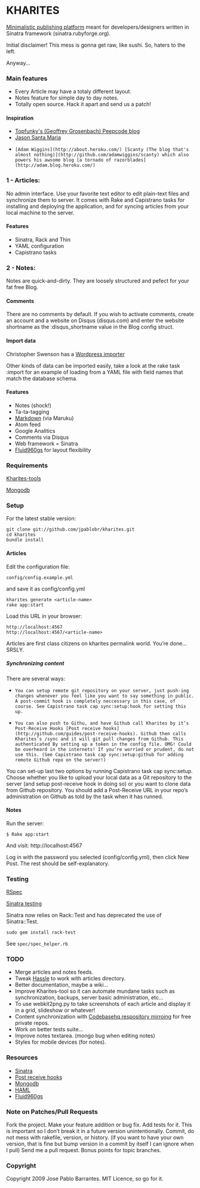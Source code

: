 KHARITES
========

[Minimalistic publishing platform](http://kharites.heroku.com/) meant for developers/designers written in Sinatra framework (sinatra.rubyforge.org).

Initial disclaimer! This mess is gonna get raw, like sushi. So, haters to the left.

Anyway...

### Main features
    
*   Every Article may have a totaly different layout.
*   Notes feature for simple day to day notes.
*   Totally open source. Hack it apart and send us a patch!

#### Inspiration

*    [Topfunky's (Geoffrey Grosenbach) Peepcode blog](http://blog.peepcode.com/tutorials/2010/about-this-blog)
*    [Jason Santa Maria](http://jasonsantamaria.com/)
*     [Adam Wiggins](http://about.heroku.com/) [Scanty (The blog that's almost nothing)](http://github.com/adamwiggins/scanty) which also powers his awsome blog [a tornado of razorblades](http://adam.blog.heroku.com/)

### 1 - Articles:

No admin interface. Use your favorite text editor to edit plain-text files and synchronize them to server. It comes with Rake and Capistrano tasks for installing and deploying the application, and for syncing articles from your local machine to the server.

#### Features

*    Sinatra, Rack and Thin
*    YAML configuration
*    Capistrano tasks

### 2 - Notes:

Notes are quick-and-dirty. They are loosely structured and pefect for your fat free Blog.

#### Comments

There are no comments by default. If you wish to activate comments, create an account and a website on Disqus (disqus.com) and enter the website shortname as the :disqus_shortname value in the Blog config struct. 

#### Import data

Christopher Swenson has a [Wordpress importer](github.com/swenson/scanty_wordpress_import)

Other kinds of data can be imported easily, take a look at the rake task :import for an example of loading from a YAML file with field names that match the database schema. 

#### Features

*    Notes (shock!)
*    Ta-ta-tagging
*    [Markdown](http://daringfireball.net/projects/markdown/syntax) (via Maruku)
*    Atom feed
*    Google Analitics
*    Comments via Disqus
*    Web framework = Sinatra
*    [Fluid960gs](http://www.designinfluences.com/fluid960gs/) for layout flexibility

### Requirements

[Kharites-tools](http://github.com/jpablobr/kharites-tools)

[Mongodb](http://www.mongodb.org/display/DOCS/Getting+Started#GettingStarted-InstalltheSoftware)

### Setup

For the latest stable version:

    git clone git://github.com/jpablobr/kharites.git
    cd kharites
    bundle install

#### Articles

Edit the configuration file:

    config/config.example.yml

and save it as config/config.yml

    kharites generate <article-name>
    rake app:start

Load this URL in your browser:

    http://localhost:4567
    http://localhost:4567/<article-name>

Articles are first class citizens on kharites permalink world.
You’re done... SRSLY.


##### Synchronizing content

There are several ways:

*     You can setup remote git repository on your server, just push-ing changes whenever you feel like you want to say something in public. A post-commit hook is completely neccessary in this case, of course. See Capistrano task cap sync:setup:hook for setting this up.
*     You can also push to Githu, and have Github call Kharites by it’s Post-Receive Hooks [Post receive hooks](http://github.com/guides/post-receive-hooks). Github then calls Kharites’s /sync and it will git pull changes from Github. This authenticated By setting up a token in the config file. OMG! Could be overheard in the internets! If you’re worried or prudent, do not use this. (See Capistrano task cap sync:setup:github for adding remote Github repo on the server!)

You can set-up last two options by running Capistrano task cap sync:setup. Choose whether you like to upload your local data as a Git repository to the server (and setup post-receive hook in doing so) or you want to clone data from Github repository. You should add a Post-Receive URL in your repo’s administration on Github as told by the task when it has runned.

#### Notes

Run the server:

    $ Rake app:start

And visit: http://localhost:4567

Log in with the password you selected (config/config.yml), then click New Post. The rest should be self-explanatory.

### Testing

[RSpec](http://wiki.github.com/dchelimsky/rspec)

[Sinatra testing](http://www.sinatrarb.com/testing.html)

Sinatra now relies on Rack::Test and has deprecated the use of Sinatra::Test.

`sudo gem install rack-test`

See `spec/spec_helper.rb`

### TODO

*    Merge articles and notes feeds.
*    Tweak [Hassle](http://github.com/pedro/hassle) to work with articles directory.
*    Better documentation, maybe a wiki...
*    Improve Kharites-tool so it can automate mundane tasks such as synchronization, backups, server basic administration, etc...
*    To use webkit2png.py to take screenshots of each article and display it in a grid, slideshow or whatever!
*    Content synchronization with [Codebasehq respository mirroing](http://www.codebasehq.com/help/other-features/repository-mirroring) for free private repos.
*    Work on better tests suite...
*    Improve notes textarea. (mongo bug when editing notes)
*    Styles for mobile devices (for notes).    

### Resources

*    [Sinatra](http://www.sinatrarb.com)
*    [Post receive hooks](http://github.com/guides/post-receive-hooks)     
*    [Mongodb](http://www.mongodb.org)
*    [HAML](http://haml-lang.com/)
*    [Fluid960gs](http://www.designinfluences.com/fluid960gs/)

### Note on Patches/Pull Requests

Fork the project.
Make your feature addition or bug fix.
Add tests for it. This is important so I don’t break it in a future version unintentionally.
Commit, do not mess with rakefile, version, or history. (if you want to have your own version, that is fine but bump version in a commit by itself I can ignore when I pull)
Send me a pull request. Bonus points for topic branches.

### Copyright

Copyright 2009 Jose Pablo Barrantes. MIT Licence, so go for it.
